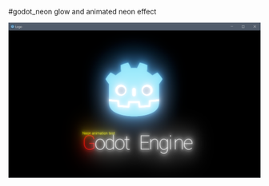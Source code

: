 #godot_neon
glow and animated neon effect

![Title](https://github.com/JDHunterZ/godot_neon/blob/master/_media/20200217_screen.png?raw=true "Title")

